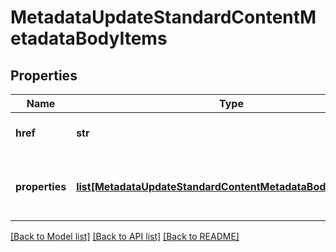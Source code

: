 # MetadataUpdateStandardContentMetadataBodyItems

## Properties
Name | Type | Description | Notes
------------ | ------------- | ------------- | -------------
**href** | **str** | URL of the object to update | [optional] 
**properties** | [**list[MetadataUpdateStandardContentMetadataBodyProperties]**](MetadataUpdateStandardContentMetadataBodyProperties.md) | Collection of metadata property updates | [optional] 

[[Back to Model list]](../README.md#documentation-for-models) [[Back to API list]](../README.md#documentation-for-api-endpoints) [[Back to README]](../README.md)


